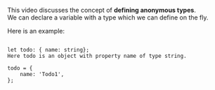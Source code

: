 This video discusses the concept of <strong>defining anonymous types</strong>.<br>
We can declare a variable with a type which we can define on the fly.<br>

Here is an example:<br>
<pre>
<code>
let todo: { name: string};
Here todo is an object with property name of type string.

todo = {
    name: 'Todo1',
};
</code>
</pre>
